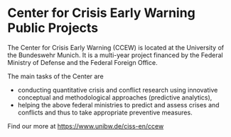 # Center for Crisis Early Warning Public Projects

The Center for Crisis Early Warning (CCEW) is located at the University of the Bundeswehr Munich. It is a multi-year project financed by the Federal Ministry of Defense and the Federal Foreign Office.

The main tasks of the Center are

- conducting quantitative crisis and conflict research using innovative conceptual and methodological approaches (predictive analytics),
- helping the above federal ministries to predict and assess crises and conflicts and thus to take appropriate preventive measures.

Find our more at https://www.unibw.de/ciss-en/ccew
